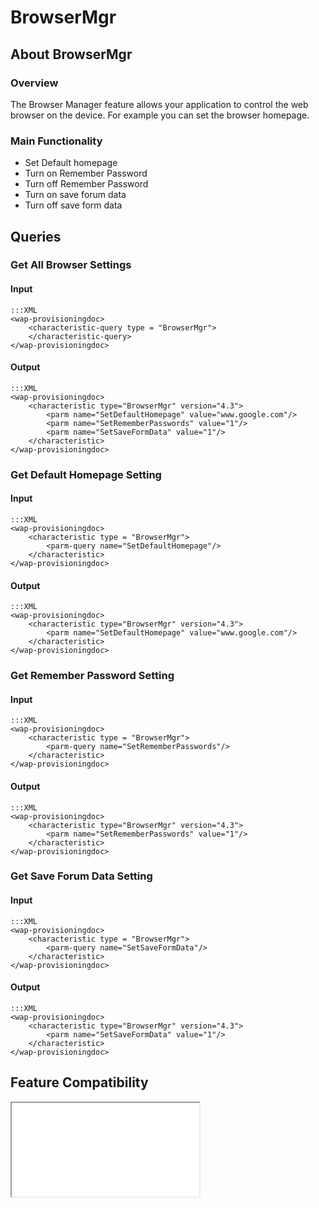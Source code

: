 # BrowserMgr

## About BrowserMgr

### Overview

The Browser Manager feature allows your application to control the web browser on the device. For example you can set the browser homepage. 

### Main Functionality

* Set Default homepage
* Turn on Remember Password
* Turn off Remember Password
* Turn on save forum data
* Turn off save form data

## Queries

### Get All Browser Settings

#### Input 

    :::XML
    <wap-provisioningdoc>
        <characteristic-query type = "BrowserMgr">
       	</characteristic-query>
    </wap-provisioningdoc>


#### Output

    :::XML
    <wap-provisioningdoc>
        <characteristic type="BrowserMgr" version="4.3">
            <parm name="SetDefaultHomepage" value="www.google.com"/>
            <parm name="SetRememberPasswords" value="1"/>
            <parm name="SetSaveFormData" value="1"/>
        </characteristic>
    </wap-provisioningdoc>


### Get Default Homepage Setting

#### Input 

    :::XML
    <wap-provisioningdoc>
        <characteristic type = "BrowserMgr">
            <parm-query name="SetDefaultHomepage"/>
        </characteristic>	
    </wap-provisioningdoc>

#### Output

    :::XML
    <wap-provisioningdoc>
        <characteristic type="BrowserMgr" version="4.3">
            <parm name="SetDefaultHomepage" value="www.google.com"/>
        </characteristic>
    </wap-provisioningdoc>

### Get Remember Password Setting

#### Input 

    :::XML
    <wap-provisioningdoc>
        <characteristic type = "BrowserMgr">
            <parm-query name="SetRememberPasswords"/>
        </characteristic>	
    </wap-provisioningdoc>

#### Output

    :::XML
    <wap-provisioningdoc>
        <characteristic type="BrowserMgr" version="4.3">
            <parm name="SetRememberPasswords" value="1"/>
        </characteristic>
    </wap-provisioningdoc>

### Get Save Forum Data Setting

#### Input 

    :::XML
    <wap-provisioningdoc>
        <characteristic type = "BrowserMgr">
            <parm-query name="SetSaveFormData"/>
        </characteristic>	
    </wap-provisioningdoc>

#### Output

    :::XML
    <wap-provisioningdoc>
        <characteristic type="BrowserMgr" version="4.3">
            <parm name="SetSaveFormData" value="1"/>
        </characteristic>
    </wap-provisioningdoc>

## Feature Compatibility

<iframe src="compare.html#mx=4.3&csp=BrowserMgr&os=JB&embed=true"></iframe> 